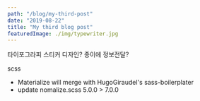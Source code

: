 ```yaml
---
path: "/blog/my-third-post"
date: "2019-08-22"
title: "My third blog post"
featuredImage: ./img/typewriter.jpg
---
```



타이포그라피
스티커 디자인?
종이에 정보전달?





scss
- Materialize will merge with HugoGiraudel's sass-boilerplater
- update nomalize.scss 5.0.0 > 7.0.0
